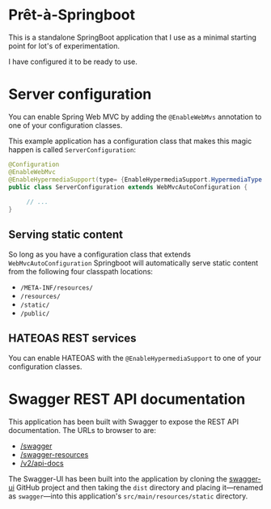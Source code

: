 # Prêt-à-Springboot

This is a standalone SpringBoot application that I use as a minimal starting point for lot's of experimentation.

I have configured it to be ready to use.

# Server configuration

You can enable Spring Web MVC by adding the `@EnableWebMvs` annotation to one of your configuration classes.

This example application has a configuration class that makes 
this magic happen is called `ServerConfiguration`:

~~~Java
@Configuration
@EnableWebMvc
@EnableHypermediaSupport(type= {EnableHypermediaSupport.HypermediaType.HAL})
public class ServerConfiguration extends WebMvcAutoConfiguration {
     
     // ...
}
~~~

## Serving static content

So long as you have a configuration class that extends `WebMvcAutoConfiguration` 
Springboot will automatically serve static content from the following four 
classpath locations:

* `/META-INF/resources/`
* `/resources/`
* `/static/`
* `/public/`

## HATEOAS REST services

You can enable HATEOAS with the `@EnableHypermediaSupport` to one of your configuration classes.



# Swagger REST API documentation

This application has been built with Swagger to expose the REST API documentation. 
The URLs to browser to are:

* <a href="http://localhost:8080/swagger" target="_blank">/swagger</a>
* <a href="http://localhost:8080/swagger-resources" target="_blank">/swagger-resources</a>
* <a href="http://localhost:8080/v2/api-docs" target="_blank">/v2/api-docs</a>

The Swagger-UI has been built into the application by cloning the 
<a href="https://github.com/swagger-api/swagger-ui" target="_blank">swagger-ui</a>
GitHub project and then taking the `dist` directory and placing it—renamed as `swagger`—into 
this application's `src/main/resources/static` directory.
